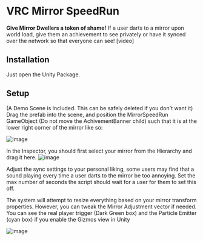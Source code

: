 # VRC Mirror SpeedRun
**Give Mirror Dwellers a token of shame!**
If a user darts to a mirror upon world load, give them an achievement to see privately or have it synced over the network so that everyone can see!
[video]

## Installation
Just open the Unity Package.

## Setup
(A Demo Scene is Included. This can be safely deleted if you don't want it)
Drag the prefab into the scene, and position the MirrorSpeedRun GameObject (Do not move the AchivementBanner child) such that it is at the lower right corner of the mirror like so:

![image](https://user-images.githubusercontent.com/25966197/187605342-f97e163d-10b4-42be-977d-8e3955c24940.png)

In the Inspector, you should first select your mirror from the Hierarchy and drag it here.
![image](https://user-images.githubusercontent.com/25966197/187605408-e54bf979-7a6b-4d79-ae4f-d404cb944f75.png)

Adjust the sync settings to your personal liking, some users may find that a sound playing every time a user darts to the mirror be too annoying. Set the max number of seconds the script should wait for a user for them to set this off.

The system will attempt to resize everything based on your mirror transform properties. However, you can tweak the Mirror Adjustment vector if needed. You can see the real player trigger (Dark Green box) and the Particle Emitter (cyan box) if you enable the Gizmos view in Unity

![image](https://user-images.githubusercontent.com/25966197/187605445-2361421b-27c8-4244-aaa7-3f7d82c732c1.png)

